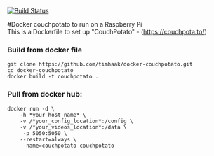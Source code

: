 [![Build Status](https://travis-ci.org/rileyschuit/rpi-docker-couchpotato.svg?branch=master)](https://travis-ci.org/rileyschuit/rpi-docker-couchpotato) 
  
#Docker couchpotato to run on a Raspberry Pi  
This is a Dockerfile to set up "CouchPotato" - (https://couchpota.to/)  
### Build from docker file  
```
git clone https://github.com/timhaak/docker-couchpotato.git
cd docker-couchpotato
docker build -t couchpotato .
```

### Pull from docker hub:  
```
docker run -d \
    -h *your_host_name* \
    -v /*your_config_location*:/config \
    -v /*your_videos_location*:/data \
     -p 5050:5050 \
    --restart=always \
    --name=couchpotato couchpotato
```

